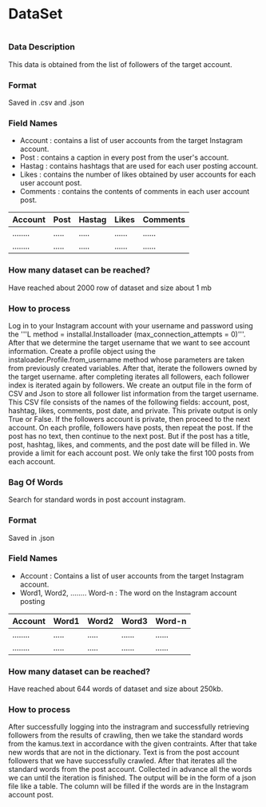 # DataSet <h1>

### Data Description
This data is obtained from the list of followers of the target account.

### Format
Saved in .csv and .json

### Field Names
* Account :
contains a list of user accounts from the target Instagram account.
* Post : 
contains a caption in every post from the user's account.
* Hastag : 
contains hashtags that are used for each user posting account.
* Likes :
contains the number of likes obtained by user accounts for each user account post.
* Comments :
contains the contents of comments in each user account post.

| Account | Post | Hastag | Likes | Comments |
| -------- | ---- | ------ | ----- | ------- |
| ........ | ..... | ..... | ...... | ...... |
| ........ | ..... | ..... | ...... | ...... |



### How many dataset can be reached? 
Have reached about 2000 row of dataset and size about 1 mb


### How to process 
Log in to your Instagram account with your username and password using the '''L method = installal.Installoader (max_connection_attempts = 0)'''. After that we determine the target username that we want to see account information. Create a profile object using the instaloader.Profile.from_username method whose parameters are taken from previously created variables. After that, iterate the followers owned by the target username. after completing iterates all followers, each follower index is iterated again by followers. We create an output file in the form of CSV and Json to store all follower list information from the target username. This CSV file consists of the names of the following fields: account, post, hashtag, likes, comments, post date, and private. This private output is only True or False. If the followers account is private, then proceed to the next account. On each profile, followers have posts, then repeat the post. If the post has no text, then continue to the next post. But if the post has a title, post, hashtag, likes, and comments, and the post date will be filled in. We provide a limit for each account post. We only take the first 100 posts from each account.

### Bag Of Words
Search for standard words in post account instagram.

### Format
Saved in .json 

### Field Names
* Account :
Contains a list of user accounts from the target Instagram account.
* Word1, Word2, ........ Word-n :
The word on the Instagram account posting

| Account | Word1 | Word2 | Word3 | Word-n |
| -------- | ---- | ------ | ----- | ------- |
| ........ | ..... | ..... | ...... | ...... |
| ........ | ..... | ..... | ...... | ...... |

### How many dataset can be reached? 
Have reached about 644 words of dataset and size about 250kb.

### How to process 

After successfully logging into the instragram and successfully retrieving followers from the results of crawling, then we take the standard words from the kamus.text in accordance with the given contraints. After that take new words that are not in the dictionary. Text is from the post account followers that we have successfully crawled. After that iterates all the standard words from the post account. Collected in advance all the words we can until the iteration is finished. The output will be in the form of a json file like a table. The column will be filled if the words are in the Instagram account post.

